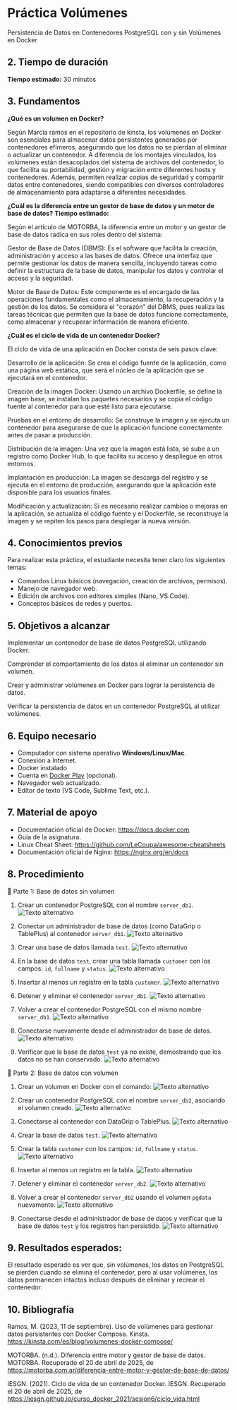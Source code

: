 
# Práctica Volúmenes

Persistencia de Datos en Contenedores PostgreSQL con y sin Volúmenes en Docker

## 2. Tiempo de duración  
**Tiempo estimado:** 30 minutos
## 3. Fundamentos  
**¿Qué es un volumen en Docker?**

Según Marcia ramos en el repositorio de kinsta, los volúmenes en Docker son esenciales para almacenar datos persistentes generados por contenedores efímeros, asegurando que los datos no se pierdan al eliminar o actualizar un contenedor. A diferencia de los montajes vinculados, los volúmenes están desacoplados del sistema de archivos del contenedor, lo que facilita su portabilidad, gestión y migración entre diferentes hosts y contenedores. Además, permiten realizar copias de seguridad y compartir datos entre contenedores, siendo compatibles con diversos controladores de almacenamiento para adaptarse a diferentes necesidades.

**¿Cuál es la diferencia entre un gestor de base de datos y un motor de base de datos?**
**Tiempo estimado:**

Según el artículo de MOTORBA, la diferencia entre un motor y un gestor de base de datos radica en sus roles dentro del sistema:

Gestor de Base de Datos (DBMS): Es el software que facilita la creación, administración y acceso a las bases de datos. Ofrece una interfaz que permite gestionar los datos de manera sencilla, incluyendo tareas como definir la estructura de la base de datos, manipular los datos y controlar el acceso y la seguridad.

Motor de Base de Datos: Este componente es el encargado de las operaciones fundamentales como el almacenamiento, la recuperación y la gestión de los datos. Se considera el "corazón" del DBMS, pues realiza las tareas técnicas que permiten que la base de datos funcione correctamente, como almacenar y recuperar información de manera eficiente.

**¿Cuál es el ciclo de vida de un contenedor Docker?**

El ciclo de vida de una aplicación en Docker consta de seis pasos clave:

Desarrollo de la aplicación: Se crea el código fuente de la aplicación, como una página web estática, que será el núcleo de la aplicación que se ejecutará en el contenedor.

Creación de la imagen Docker: Usando un archivo Dockerfile, se define la imagen base, se instalan los paquetes necesarios y se copia el código fuente al contenedor para que esté listo para ejecutarse.

Pruebas en el entorno de desarrollo: Se construye la imagen y se ejecuta un contenedor para asegurarse de que la aplicación funcione correctamente antes de pasar a producción.

Distribución de la imagen: Una vez que la imagen está lista, se sube a un registro como Docker Hub, lo que facilita su acceso y despliegue en otros entornos.

Implantación en producción: La imagen se descarga del registro y se ejecuta en el entorno de producción, asegurando que la aplicación esté disponible para los usuarios finales.

Modificación y actualización: Si es necesario realizar cambios o mejoras en la aplicación, se actualiza el código fuente y el Dockerfile, se reconstruye la imagen y se repiten los pasos para desplegar la nueva versión.



## 4. Conocimientos previos

Para realizar esta práctica, el estudiante necesita tener claro los siguientes temas:

- Comandos Linux básicos (navegación, creación de archivos, permisos).
- Manejo de navegador web.
- Edición de archivos con editores simples (Nano, VS Code).
- Conceptos básicos de redes y puertos.

## 5. Objetivos a alcanzar

Implementar un contenedor de base de datos PostgreSQL utilizando Docker.

Comprender el comportamiento de los datos al eliminar un contenedor sin volumen.

Crear y administrar volúmenes en Docker para lograr la persistencia de datos.

Verificar la persistencia de datos en un contenedor PostgreSQL al utilizar volúmenes.


## 6. Equipo necesario

- Computador con sistema operativo **Windows/Linux/Mac**.
- Conexión a Internet.
- Docker instalado 
- Cuenta en [Docker Play](https://labs.play-with-docker.com) (opcional).
- Navegador web actualizado.
- Editor de texto (VS Code, Sublime Text, etc.).

## 7. Material de apoyo

- Documentación oficial de Docker: https://docs.docker.com  
- Guía de la asignatura.  
- Linux Cheat Sheet: https://github.com/LeCoupa/awesome-cheatsheets  
- Documentación oficial de Nginx: https://nginx.org/en/docs  

## 8. Procedimiento

🔸 Parte 1: Base de datos sin volumen

1. Crear un contenedor PostgreSQL con el nombre `server_db1`.
![Texto alternativo](https://github.com/Edissonfierro/volumenes/blob/main/1.jpg)


2. Conectar un administrador de base de datos (como DataGrip o TablePlus) al contenedor `server_db1`.
![Texto alternativo](https://github.com/Edissonfierro/volumenes/blob/main/2.jpg)

3. Crear una base de datos llamada `test`.
![Texto alternativo](https://github.com/Edissonfierro/volumenes/blob/main/3.jpg)

4. En la base de datos `test`, crear una tabla llamada `customer` con los campos: `id`, `fullname` y `status`.
![Texto alternativo](https://github.com/Edissonfierro/volumenes/blob/main/4.jpg)

5. Insertar al menos un registro en la tabla `customer`.
![Texto alternativo](https://github.com/Edissonfierro/volumenes/blob/main/5.jpg)

6. Detener y eliminar el contenedor `server_db1`.
![Texto alternativo](https://github.com/Edissonfierro/volumenes/blob/main/6.jpg)

7. Volver a crear el contenedor PostgreSQL con el mismo nombre `server_db1`.
![Texto alternativo](https://github.com/Edissonfierro/volumenes/blob/main/7.jpg)

8. Conectarse nuevamente desde el administrador de base de datos.
![Texto alternativo](https://github.com/Edissonfierro/volumenes/blob/main/8.jpg)

9. Verificar que la base de datos `test` ya no existe, demostrando que los datos no se han conservado.
![Texto alternativo](https://github.com/Edissonfierro/volumenes/blob/main/9.jpg)


🔸 Parte 2: Base de datos con volumen

1. Crear un volumen en Docker con el comando:
![Texto alternativo](https://github.com/Edissonfierro/volumenes/blob/main/01.jpg)

2. Crear un contenedor PostgreSQL con el nombre `server_db2`, asociando el volumen creado.
![Texto alternativo](https://github.com/Edissonfierro/volumenes/blob/main/02.jpg)

3. Conectarse al contenedor con DataGrip o TablePlus.
![Texto alternativo](https://github.com/Edissonfierro/volumenes/blob/main/03.jpg)

4. Crear la base de datos `test`.
![Texto alternativo](https://github.com/Edissonfierro/volumenes/blob/main/04.jpg)

5. Crear la tabla `customer` con los campos: `id`, `fullname` y `status`.
![Texto alternativo](https://github.com/Edissonfierro/volumenes/blob/main/05.jpg)

6. Insertar al menos un registro en la tabla.
![Texto alternativo](https://github.com/Edissonfierro/volumenes/blob/main/06jpg)

7. Detener y eliminar el contenedor `server_db2`.
![Texto alternativo](https://github.com/Edissonfierro/volumenes/blob/main/07.jpg)

8. Volver a crear el contenedor `server_db2` usando el volumen `pgdata` nuevamente.
![Texto alternativo](https://github.com/Edissonfierro/volumenes/blob/main/08.jpg)

9. Conectarse desde el administrador de base de datos y verificar que la base de datos `test` y los registros han persistido.
![Texto alternativo](https://github.com/Edissonfierro/volumenes/blob/main/09.jpg)



## 9. Resultados esperados:

El resultado esperado es ver que, sin volúmenes, los datos en PostgreSQL se pierden cuando se elimina el contenedor, pero al usar volúmenes, los datos permanecen intactos incluso después de eliminar y recrear el contenedor.

## 10. Bibliografía

Ramos, M. (2023, 11 de septiembre). Uso de volúmenes para gestionar datos persistentes con Docker Compose. Kinsta. https://kinsta.com/es/blog/volumenes-docker-compose/

MOTORBA. (n.d.). Diferencia entre motor y gestor de base de datos. MOTORBA. Recuperado el 20 de abril de 2025, de https://motorba.com.ar/diferencia-entre-motor-y-gestor-de-base-de-datos/

IESGN. (2021). Ciclo de vida de un contenedor Docker. IESGN. Recuperado el 20 de abril de 2025, de https://iesgn.github.io/curso_docker_2021/sesion6/ciclo_vida.html
